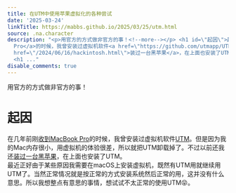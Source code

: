 ```yaml
---
title: 在UTM中使用苹果虚拟化的各种尝试
date: '2025-03-24'
linkTitle: https://mabbs.github.io/2025/03/25/utm.html
source: .na.character
description: "<p>用官方的方式做非官方的事！<!--more--></p> <h1 id=\"起因\">起因</h1>\n<p>在几年前刚<a href=\"/2023/02/03/mbp.html\">收到MacBook
  Pro</a>的时候，我曾安装过虚拟机软件<a href=\"https://github.com/utmapp/UTM\">UTM</a>。但是因为我的Mac内存很小，用虚拟机的体验很差，所以就把UTM卸载掉了。不过以前还我还<a
  href=\"/2024/06/16/hackintosh.html\">装过一台黑苹果</a>，在上面也安装了UTM。 <br /> 最近正好由于某些原因我需要在macOS上安装虚拟机，既然有UTM用就继续用UTM了。当然正常情况就是按正常的方式安装系统然后正常的用，这并没有什么意思。所以我想整点有意思的事情，想试试不太正常的使用UTM\U0001F61D。</p>
  <h1 ..."
disable_comments: true
---
```

<p>用官方的方式做非官方的事！<!--more--></p> <h1 id="起因">起因</h1>
<p>在几年前刚<a href="/2023/02/03/mbp.html">收到MacBook Pro</a>的时候，我曾安装过虚拟机软件<a href="https://github.com/utmapp/UTM">UTM</a>。但是因为我的Mac内存很小，用虚拟机的体验很差，所以就把UTM卸载掉了。不过以前还我还<a href="/2024/06/16/hackintosh.html">装过一台黑苹果</a>，在上面也安装了UTM。 <br /> 最近正好由于某些原因我需要在macOS上安装虚拟机，既然有UTM用就继续用UTM了。当然正常情况就是按正常的方式安装系统然后正常的用，这并没有什么意思。所以我想整点有意思的事情，想试试不太正常的使用UTM😝。</p> <h1 ...
